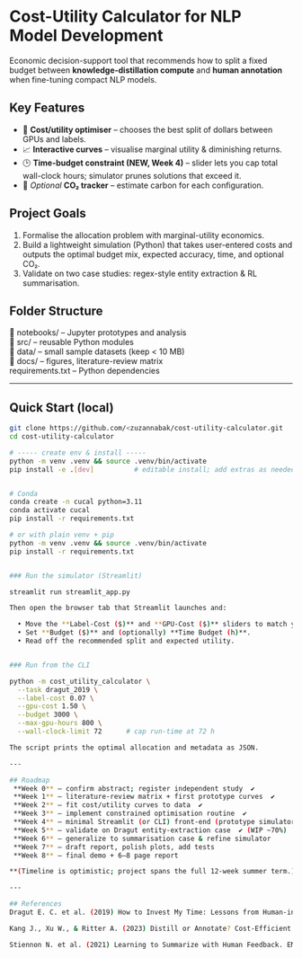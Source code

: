 # Cost-Utility Calculator for NLP Model Development

Economic decision-support tool that recommends how to split a fixed budget
between **knowledge-distillation compute** and **human annotation** when fine-tuning
compact NLP models.

## Key Features
- 💸 **Cost/utility optimiser** – chooses the best split of dollars between GPUs and labels.  
- 📈 **Interactive curves** – visualise marginal utility & diminishing returns.  
- 🕒 **Time-budget constraint (NEW, Week 4)** – slider lets you cap total wall-clock hours; simulator prunes solutions that exceed it.  
- 🌳 *Optional* **CO₂ tracker** – estimate carbon for each configuration.

## Project Goals
1. Formalise the allocation problem with marginal-utility economics.
2. Build a lightweight simulation (Python) that takes user-entered costs and
   outputs the optimal budget mix, expected accuracy, time, and optional CO₂.
3. Validate on two case studies: regex-style entity extraction & RL summarisation.

## Folder Structure
📁 notebooks/ – Jupyter prototypes and analysis  
📁 src/ – reusable Python modules  
📁 data/ – small sample datasets (keep < 10 MB)  
📁 docs/ – figures, literature-review matrix  
requirements.txt – Python dependencies

---

## Quick Start (local)

```bash
git clone https://github.com/<zuzannabak/cost-utility-calculator.git
cd cost-utility-calculator

# ----- create env & install -----
python -m venv .venv && source .venv/bin/activate
pip install -e .[dev]          # editable install; add extras as needed


# Conda
conda create -n cucal python=3.11
conda activate cucal
pip install -r requirements.txt

# or with plain venv + pip
python -m venv .venv && source .venv/bin/activate
pip install -r requirements.txt


### Run the simulator (Streamlit)

streamlit run streamlit_app.py

Then open the browser tab that Streamlit launches and:

  • Move the **Label-Cost ($)** and **GPU-Cost ($)** sliders to match your scenario.  
  • Set **Budget ($)** and (optionally) **Time Budget (h)**.  
  • Read off the recommended split and expected utility.


### Run from the CLI

python -m cost_utility_calculator \
  --task dragut_2019 \
  --label-cost 0.07 \
  --gpu-cost 1.50 \
  --budget 3000 \
  --max-gpu-hours 800 \
  --wall-clock-limit 72      # cap run-time at 72 h

The script prints the optimal allocation and metadata as JSON.

---

## Roadmap
 **Week 0** – confirm abstract; register independent study  ✔  
 **Week 1** – literature-review matrix + first prototype curves  ✔  
 **Week 2** – fit cost/utility curves to data  ✔  
 **Week 3** – implement constrained optimisation routine  ✔  
 **Week 4** – minimal Streamlit (or CLI) front-end (prototype simulator)  ✔ (CLI)  
 **Week 5** – validate on Dragut entity-extraction case  ✔ (WIP ~70%)  
 **Week 6** – generalize to summarisation case & refine simulator  
 **Week 7** – draft report, polish plots, add tests  
 **Week 8** – final demo + 6–8 page report  

**(Timeline is optimistic; project spans the full 12-week summer term.)**

---

## References
Dragut E. C. et al. (2019) How to Invest My Time: Lessons from Human-in-the-Loop Entity Extraction. KDD.

Kang J., Xu W., & Ritter A. (2023) Distill or Annotate? Cost-Efficient Fine-Tuning of Compact Models. arXiv:2305.01645.

Stiennon N. et al. (2021) Learning to Summarize with Human Feedback. EMNLP.

